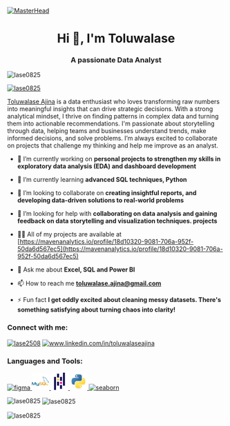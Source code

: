 [![MasterHead](https://encrypted-tbn0.gstatic.com/images?q=tbn%3AANd9GcSwfYls_ejHQ_D_RxjOrOOtyLXxGo7ohDul1A&s)](https://rishavchanda.io)
<h1 align="center">Hi 👋, I'm Toluwalase</h1>
<h3 align="center">A passionate Data Analyst</h3>

<p align="left"> <img src="https://komarev.com/ghpvc/?username=lase0825&label=Profile%20views&color=0e75b6&style=flat" alt="lase0825" /> </p>

<p align="left"> <a href="https://github.com/ryo-ma/github-profile-trophy"><img src="https://github-profile-trophy.vercel.app/?username=lase0825" alt="lase0825" /></a> </p>


[Toluwalase Ajina](www.linkedin.com/in/toluwalaseajina) is a data enthusiast who loves transforming raw numbers into meaningful insights that can drive strategic decisions. With a strong analytical mindset, I thrive on finding patterns in complex data and turning them into actionable recommendations. I'm passionate about storytelling through data, helping teams and businesses understand trends, make informed decisions, and solve problems. I’m always excited to collaborate on projects that challenge my thinking and help me improve as an analyst.

- 🔭 I’m currently working on **personal projects to strengthen my skills in exploratory data analysis (EDA) and dashboard development**

- 🌱 I’m currently learning **advanced SQL techniques, Python**

- 👯 I’m looking to collaborate on **creating insightful reports, and developing data-driven solutions to real-world problems**

- 🤝 I’m looking for help with **collaborating on data analysis and gaining feedback on data storytelling and visualization techniques. projects**

- 👨‍💻 All of my projects are available at [https://mavenanalytics.io/profile/18d10320-9081-706a-952f-50da6d567ec5](https://mavenanalytics.io/profile/18d10320-9081-706a-952f-50da6d567ec5)

- 💬 Ask me about **Excel, SQL and Power BI**

- 📫 How to reach me **toluwalase.ajina@gmail.com**

- ⚡ Fun fact **I get oddly excited about cleaning messy datasets. There's something satisfying about turning chaos into clarity!**

<h3 align="left">Connect with me:</h3>
<p align="left">
<a href="https://twitter.com/lase2508" target="blank"><img align="center" src="https://raw.githubusercontent.com/rahuldkjain/github-profile-readme-generator/master/src/images/icons/Social/twitter.svg" alt="lase2508" height="30" width="40" /></a>
<a href="https://linkedin.com/in/www.linkedin.com/in/toluwalaseajina" target="blank"><img align="center" src="https://raw.githubusercontent.com/rahuldkjain/github-profile-readme-generator/master/src/images/icons/Social/linked-in-alt.svg" alt="www.linkedin.com/in/toluwalaseajina" height="30" width="40" /></a>
</p>

<h3 align="left">Languages and Tools:</h3>
<p align="left"> <a href="https://www.figma.com/" target="_blank" rel="noreferrer"> <img src="https://www.vectorlogo.zone/logos/figma/figma-icon.svg" alt="figma" width="40" height="40"/> </a> <a href="https://www.mysql.com/" target="_blank" rel="noreferrer"> <img src="https://raw.githubusercontent.com/devicons/devicon/master/icons/mysql/mysql-original-wordmark.svg" alt="mysql" width="40" height="40"/> </a> <a href="https://pandas.pydata.org/" target="_blank" rel="noreferrer"> <img src="https://raw.githubusercontent.com/devicons/devicon/2ae2a900d2f041da66e950e4d48052658d850630/icons/pandas/pandas-original.svg" alt="pandas" width="40" height="40"/> </a> <a href="https://www.python.org" target="_blank" rel="noreferrer"> <img src="https://raw.githubusercontent.com/devicons/devicon/master/icons/python/python-original.svg" alt="python" width="40" height="40"/> </a> <a href="https://seaborn.pydata.org/" target="_blank" rel="noreferrer"> <img src="https://seaborn.pydata.org/_images/logo-mark-lightbg.svg" alt="seaborn" width="40" height="40"/> </a> </p>

<p><img align="left" src="https://github-readme-stats.vercel.app/api/top-langs?username=lase0825&show_icons=true&locale=en&layout=compact" alt="lase0825" /></p>

<p>&nbsp;<img align="center" src="https://github-readme-stats.vercel.app/api?username=lase0825&show_icons=true&locale=en" alt="lase0825" /></p>

<p><img align="center" src="https://github-readme-streak-stats.herokuapp.com/?user=lase0825&" alt="lase0825" /></p>
